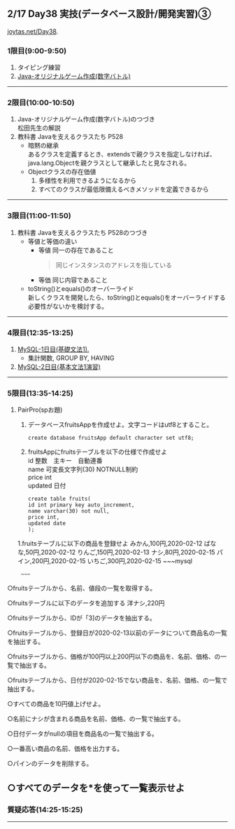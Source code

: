 ## 2/17 Day38 実技(データベース設計/開発実習)③
[joytas.net/Day38](https://joytas.net/%e8%a8%93%e7%b7%b4/day38).
### 1限目(9:00-9:50)
1. タイピング練習
1. [Java-オリジナルゲーム作成(数字バトル)](https://joytas.net/programming/java-%e3%82%aa%e3%83%aa%e3%82%b8%e3%83%8a%e3%83%ab%e3%82%b2%e3%83%bc%e3%83%a0-%e6%95%b0%e5%ad%97%e3%83%90%e3%83%88%e3%83%ab)
---
### 2限目(10:00-10:50)
1. Java-オリジナルゲーム作成(数字バトル)のつづき  
	松田先生の解説
1. 教科書 Javaを支えるクラスたち P528
	- 暗黙の継承  
あるクラスを定義するとき、extendsで親クラスを指定しなければ、java.lang.Objectを親クラスとして継承したと見なされる。
	- Objectクラスの存在価値
		1. 多様性を利用できるようになるから
		1. すべてのクラスが最低限備えるべきメソッドを定義できるから
---
### 3限目(11:00-11:50)
1. 教科書 Javaを支えるクラスたち P528のつづき
	- 等値と等価の違い
		- 等値 同一の存在であること
			> 同じインスタンスのアドレスを指している
		- 等価 同じ内容であること
	- toString()とequals()のオーバーライド  
	新しくクラスを開発したら、toString()とequals()をオーバーライドする必要性がないかを検討する。
---
### 4限目(12:35-13:25)
1. [MySQL-1日目(基礎文法1).](https://joytas.net/programming/mysql/mysql01)
	- 集計関数, GROUP BY, HAVING
1. [MySQL-2日目(基本文法1演習)](https://joytas.net/programming/mysql/mysql02)
---
### 5限目(13:35-14:25)
1. PairPro(spお題)
	1. データベースfruitsAppを作成せよ。文字コードはutf8とすること。
		~~~mysql
		create database fruitsApp default character set utf8;
		~~~
	1. fruitsAppにfruitsテーブルを以下の仕様で作成せよ  
		id 整数　主キー　自動連番  
		name 可変長文字列(30) NOTNULL制約  
		price int  
		updated 日付
		~~~mysql
		create table fruits(
		id int primary key auto_increment,
		name varchar(30) not null,
		price int,
		updated date
		);
		~~~
	1.fruitsテーブルに以下の商品を登録せよ
		みかん,100円,2020-02-12
		ばなな,50円,2020-02-12
		りんご,150円,2020-02-13
		ナシ,80円,2020-02-15
		パイン,200円,2020-02-15
		いちご,300円,2020-02-15
		~~~mysql

		~~~
○fruitsテーブルから、名前、値段の一覧を取得する。

○fruitsテーブルに以下のデータを追加する
洋ナシ,220円

○fruitsテーブルから、IDが「3]のデータを抽出する。

○fruitsテーブルから、登録日が2020-02-13以前のデータについて商品名の一覧を抽出する。

○fruitsテーブルから、価格が100円以上200円以下の商品を、名前、価格、の一覧で抽出する。

○fruitsテーブルから、日付が2020-02-15でない商品を、名前、価格、の一覧で抽出する。

○すべての商品を10円値上げせよ。

○名前にナシが含まれる商品を名前、価格、の一覧で抽出する。

○日付データがnullの項目を商品名の一覧で抽出する。

○一番高い商品の名前、価格を出力する。

○パインのデータを削除する。

○すべてのデータを*を使って一覧表示せよ
---
### 質疑応答(14:25-15:25)
---
